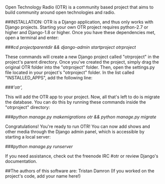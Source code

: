 Open Technology Radio (OTR) is a community based project that aims to build community around open technologies and radio.

##INSTALLATION:
OTR is a Django application, and thus only works with Django projects. Starting your own OTR project requires python-2.7 or higher and Django-1.8 or higher. Once you have these dependencies met, open a terminal and enter:

###*cd projectparentdir && django-admin startproject otrproject*

These commands will create a new Django project called "otrproject" in the project's parent directory.
Once you've created the project, simply drag the original OTR folder into the "otrproject" folder. Then, open the settings.py file located in your project's "otrproject" folder. In the list called "INSTALLED_APPS", add the following line:

###*'otr',*

This will add the OTR app to your project. Now, all that's left to do is migrate the database. You can do this by running these commands inside the "otrproject" directory:

###*python manage.py makemigrations otr && python manage.py migrate*

Congratulations! You're ready to run OTR! You can now add shows and other media through the Django admin panel, which is accessible by starting a local server:

###*python manage.py runserver*

If you need assistance, check out the freenode IRC #otr or review Django's documentation.

##The authors of this software are:
Tristan Damron
(If you worked on the project's code, add your name here!)

